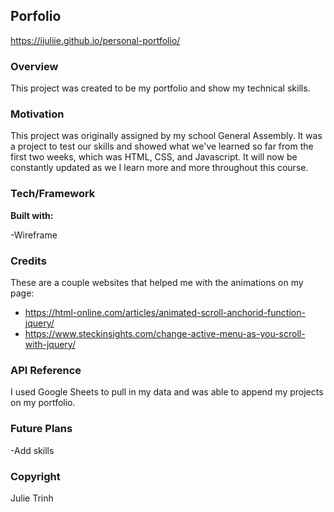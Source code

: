 ## Porfolio
https://ijuliie.github.io/personal-portfolio/

### Overview
This project was created to be my portfolio and show my technical skills.

### Motivation
This project was originally assigned by my school General Assembly. It was a project to test our skills and showed what we've learned so far from the first two weeks, which was HTML, CSS, and Javascript. It will now be constantly updated as we I learn more and more throughout this course.

### Tech/Framework
**Built with:**

-Wireframe

### Credits

These are a couple websites that helped me with the animations on my page:

- https://html-online.com/articles/animated-scroll-anchorid-function-jquery/ 
- https://www.steckinsights.com/change-active-menu-as-you-scroll-with-jquery/ 


### API Reference

I used Google Sheets to pull in my data and was able to append my projects on my portfolio.

### Future Plans

-Add skills

### Copyright
Julie Trinh
